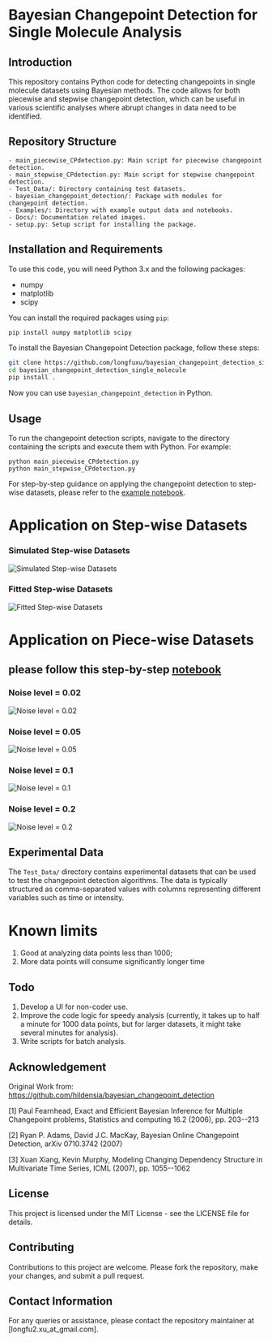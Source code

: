 # Bayesian Changepoint Detection for Single Molecule Analysis

## Introduction
This repository contains Python code for detecting changepoints in single molecule datasets using Bayesian methods. The code allows for both piecewise and stepwise changepoint detection, which can be useful in various scientific analyses where abrupt changes in data need to be identified.

## Repository Structure
```
- main_piecewise_CPdetection.py: Main script for piecewise changepoint detection.
- main_stepwise_CPdetection.py: Main script for stepwise changepoint detection.
- Test_Data/: Directory containing test datasets.
- bayesian_changepoint_detection/: Package with modules for changepoint detection.
- Examples/: Directory with example output data and notebooks.
- Docs/: Documentation related images.
- setup.py: Setup script for installing the package.

```
## Installation and Requirements
To use this code, you will need Python 3.x and the following packages:
- numpy
- matplotlib
- scipy

You can install the required packages using `pip`:
```
pip install numpy matplotlib scipy
```

To install the Bayesian Changepoint Detection package, follow these steps:

```bash
git clone https://github.com/longfuxu/bayesian_changepoint_detection_single_molecule.git
cd bayesian_changepoint_detection_single_molecule
pip install .
```

Now you can use `bayesian_changepoint_detection` in Python.

## Usage
To run the changepoint detection scripts, navigate to the directory containing the scripts and execute them with Python. For example:
```
python main_piecewise_CPdetection.py
python main_stepwise_CPdetection.py
```

For step-by-step guidance on applying the changepoint detection to step-wise datasets, please refer to the [example notebook](Examples/example_stepwise_CPdetection.ipynb).

# Application on Step-wise Datasets
### Simulated Step-wise Datasets
![Simulated Step-wise Datasets](Docs/images/image_1.png)
### Fitted Step-wise Datasets
![Fitted Step-wise Datasets](Docs/images/image_2.png)

# Application on Piece-wise Datasets
## please follow this step-by-step [notebook](Examples/example_piecewise_CPdetection.ipynb)
### Noise level = 0.02
![Noise level = 0.02](Docs/images/image_3.png)
### Noise level = 0.05
![Noise level = 0.05](Docs/images/image_4.png)
### Noise level = 0.1
![Noise level = 0.1](Docs/images/image_5.png)
### Noise level = 0.2
![Noise level = 0.2](Docs/images/image_6.png)

## Experimental Data
The `Test_Data/` directory contains experimental datasets that can be used to test the changepoint detection algorithms. The data is typically structured as comma-separated values with columns representing different variables such as time or intensity.

# Known limits
1. Good at analyzing data points less than 1000; 
2. More data points will consume significantly longer time

## Todo
1. Develop a UI for non-coder use.
2. Improve the code logic for speedy analysis (currently, it takes up to half a minute for 1000 data points, but for larger datasets, it might take several minutes for analysis).
3. Write scripts for batch analysis.

## Acknowledgement
Original Work from: https://github.com/hildensia/bayesian_changepoint_detection

[1] Paul Fearnhead, Exact and Efficient Bayesian Inference for Multiple Changepoint problems, Statistics and computing 16.2 (2006), pp. 203--213

[2] Ryan P. Adams, David J.C. MacKay, Bayesian Online Changepoint Detection, arXiv 0710.3742 (2007)

[3] Xuan Xiang, Kevin Murphy, Modeling Changing Dependency Structure in Multivariate Time Series, ICML (2007), pp. 1055--1062

## License
This project is licensed under the MIT License - see the LICENSE file for details.

## Contributing
Contributions to this project are welcome. Please fork the repository, make your changes, and submit a pull request.

## Contact Information
For any queries or assistance, please contact the repository maintainer at [longfu2.xu_at_gmail.com].
